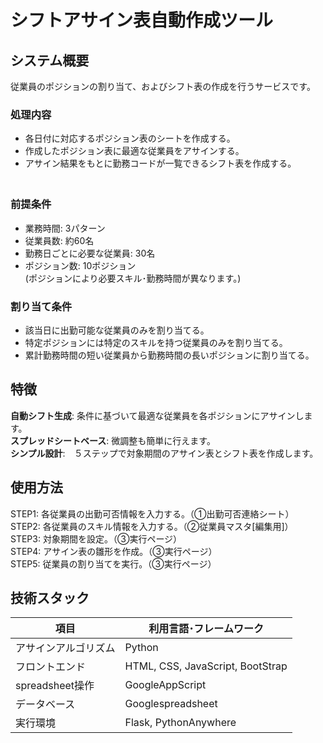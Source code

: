 # シフトアサイン表自動作成ツール

## システム概要
  
従業員のポジションの割り当て、およびシフト表の作成を行うサービスです。
    
  
### 処理内容
- 各日付に対応するポジション表のシートを作成する。
- 作成したポジション表に最適な従業員をアサインする。
- アサイン結果をもとに勤務コードが一覧できるシフト表を作成する。
　　  
　　
### 前提条件
- 業務時間: 3パターン
- 従業員数: 約60名
- 勤務日ごとに必要な従業員: 30名
- ポジション数: 10ポジション<br>(ポジションにより必要スキル･勤務時間が異なります。)
   
### 割り当て条件
- 該当日に出勤可能な従業員のみを割り当てる。
- 特定ポジションには特定のスキルを持つ従業員のみを割り当てる。
- 累計勤務時間の短い従業員から勤務時間の長いポジションに割り当てる。
  

## 特徴
  
**自動シフト生成**: 条件に基づいて最適な従業員を各ポジションにアサインします。  
**スプレッドシートベース**: 微調整も簡単に行えます。  
**シンプル設計**:　５ステップで対象期間のアサイン表とシフト表を作成します。  
  
## 使用方法
  
STEP1: 各従業員の出勤可否情報を入力する。（①出勤可否連絡シート）  
STEP2: 各従業員のスキル情報を入力する。（②従業員マスタ[編集用]）  
STEP3: 対象期間を設定。（③実行ページ）  
STEP4: アサイン表の雛形を作成。（③実行ページ）  
STEP5: 従業員の割り当てを実行。（③実行ページ）  
  
## 技術スタック
  
| 項目 | 利用言語･フレームワーク |
| ---- | ---- |
| アサインアルゴリズム | Python |
| フロントエンド | HTML, CSS, JavaScript, BootStrap |
| spreadsheet操作 | GoogleAppScript |
| データベース | Googlespreadsheet |
| 実行環境 | Flask, PythonAnywhere |  
